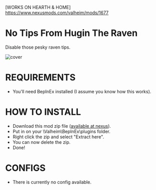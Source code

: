 [WORKS ON HEARTH & HOME] https://www.nexusmods.com/valheim/mods/1677

# No Tips From Hugin The Raven
Disable those pesky raven tips.

![cover](https://staticdelivery.nexusmods.com/mods/3667/images/1677/1677-1640837595-1998402778.jpeg)

# REQUIREMENTS
- You'll need BepInEx installed (I assume you know how this works).

# HOW TO INSTALL
- Download this mod zip file ([available at nexus](https://www.nexusmods.com/valheim/mods/1677)).
- Put in on your \Valheim\BepInEx\plugins folder.
- Right click the zip and select "Extract here".
- You can now delete the zip.
- Done!

# CONFIGS
- There is currently no config available.